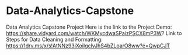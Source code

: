 # Data-Analytics-Capstone
Data Analytics Capstone Project
Here is the link to the Project Demo: https://share.vidyard.com/watch/WKMycdwaSPaizPSCX8mP3W?
Link to Steps for Data Cleaning and Formatting: https://1drv.ms/x/s!AtNNz93iXoiIgclvJhS4bZLoarO8ww?e=QwpCJT

